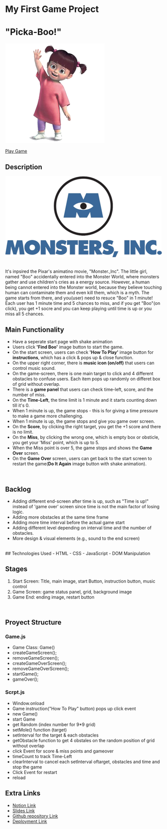 
# My First Game Project
# "Picka-Boo!" 

<img src="./Pics/boo.png" alt="Alt text" title="Optional title">

[Play Game](http://github.com)

## Description
<img src="./Pics/monster.png" alt="Alt text" title="Optional title">
<br>
<br>
<br>
It's inpsired the Pixar's animatino movie, "Monster.,Inc". The little girl, named "Boo" accidentally entered into the Monster World, where monsters gather and use children's cries as a energy source. However, a human being cannot entered into the Monster world, because they believe touching human can contaminate them and even kill them, which is a myth. The game starts from there, and you(user) need to resuce "Boo" in 1 minute! 

<br>
Each user has 1 minute time and 5 chances to miss, and if you get "Boo"(on click), you get +1 socre and you can keep playing until time is up or you miss all 5 chances.

<br>

## Main Functionality
- Have a seperate start page with shake animation 
- Users click **'Find Boo'** image button to start the game.
- On the start screen, users can check **'How To Play'** image button for **instructions**, which has a click & pops up & close function.
- On the upper right corner, there is **music icon (on/off)** that users can control music sound.
- On the game-screen, there is one main target to click and 4 different obstacles to confuse users. Each item pops up randomly on differet box of grid without overlap.
- There is a **game panel** that users can check time-left, score, and the number of miss.
- On the **Time-Left**, the time limit is 1 minute and it starts counting down till it's 0.
- When 1 minute is up, the game stops - this is for giving a time pressure to make a game more challenging. 
- When 1 minute is up, the game stops and give you game over screen.
- On the **Score**, by clicking the right target, you get the +1 score and there is no limit.
- On the **Miss**, by clicking the wrong one, which is empty box or obsticle, you get your 'Miss' point, which is up to 5.
- When the Miss point is over 5, the game stops and shows the **Game Over** screen.
- On the **Game Over** screen, users can get back to the start screen to restart the game(**Do It Again** image button with shake animation).

<br>

## Backlog
- Adding different end-screen after time is up, such as "Time is up!" instead of 'game over' screen since time is not the main factor of losing logic.
- Adding more obstacles at the same time frame
- Adding more time interval before the actual game start
- Adding different level depending on interval time and the number of obstacles.
- More design & visual elements (e.g., sound to the end screen)

<br>
## Technologies Used
- HTML
- CSS
- JavaScript
- DOM Manipulation

<br>

## Stages
1. Start Screen: Title, main image, start Button, instruction button, music control 
2. Game Screen: game status panel, grid, background image
3. Game End: ending image, restart button

<br>

## Proyect Structure
### Game.js
- Game Class: Game()
- createGameScreen();
- removeGameScreen();
- createGameOverScreen();
- removeGameOverScreen();
- startGame();
- gameOver();

### Scrpt.js
- Window.onload
- Game instruction("How To Play" button) pops up click event
- new Game()
- start Game 
- get Random (index number for 9*9 grid)
- setMole() function (target)
- setInterval for the target & each obstacles
- getObstacle function to get 4 obstales on the random position of grid without overlap
- click Event for score & miss points and gameover
- timeCount to track Time-Left
- clearInterval to cancel each setInterval oftarget, obstacles and time and stop the game
- Click Event for restart 
- reload

## Extra Links

- [Notion Link](https://www.notion.so/f61dba19b85843da8cb81cc8ced45aaa?v=b554d2db337b40a9ace406e5749c4f8f)
- [Slides Link](http://slides.com)
- [Github repository Link](https://github.com/virgoeun/mochi-pochi)
- [Deployment Link](http://github.com)
